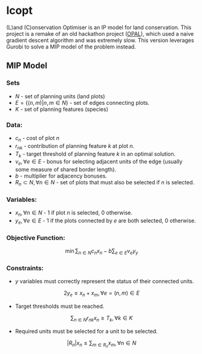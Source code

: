 # lcopt
(L)and (C)onservation Optimiser is an IP model for land conservation.
This project is a remake of an old hackathon project ([OPAL](https://github.com/leadnaut/opal)), which used a naive gradient descent algorithm and was extremely slow.
This version leverages Gurobi to solve a MIP model of the problem instead.

## MIP Model
### Sets
- $N$ - set of planning units (land plots)
- $E = \{(n,m) | n,m\in N\}$ - set of edges connecting plots.
- $K$ - set of planning features (species)
### Data:
- $c_n$ - cost of plot $n$
- $r_{nk}$ - contribution of planning feature $k$ at plot $n$.
- $T_k$ - target threshold of planning feature $k$ in an optimal solution.
- $v_{e}, \forall e\in E$ - bonus for selecting adjacent units of the edge (usually some measure of shared border length).
- $b$ - multiplier for adjacency bonuses.
- $R_n \subset N, \forall n \in N$ - set of plots that must also be selected if $n$ is selected.
### Variables:
- $x_n, \forall n\in N$ - 1 if plot $n$ is selected, 0 otherwise.
- $y_e, \forall e\in E$ - 1 if the plots connected by $e$ are both selected, 0 otherwise.
### Objective Function:
$$ \min \sum_{n\in N} c_n x_n - b\sum_{e\in E}v_e y_y$$
### Constraints:
- $y$ variables must correctly represent the status of their connected units.

$$2 y_e \leq x_n + x_m,\forall e =(n,m)\in E$$
- Target thresholds must be reached.

$$\sum_{n\in N} r_{nk} x_n \geq T_k, \forall k \in K $$
- Required units must be selected for a unit to be selected.

$$ \left|R_n\right|x_n \leq \sum_{m\in R_n} x_m , \forall n\in N$$
